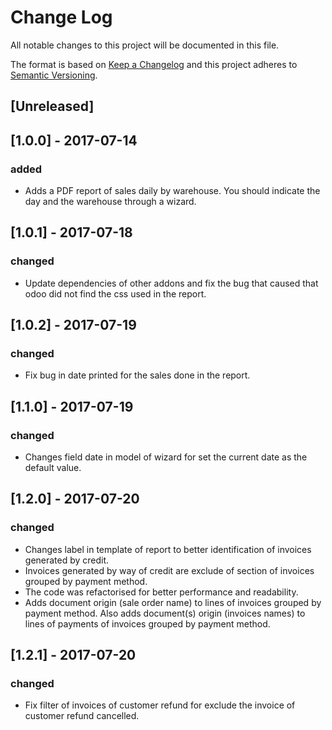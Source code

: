 # Change Log
All notable changes to this project will be documented in this file.

The format is based on [Keep a Changelog](http://keepachangelog.com/)
and this project adheres to [Semantic Versioning](http://semver.org/).

## [Unreleased]

## [1.0.0] - 2017-07-14
### added
- Adds a PDF report of sales daily by warehouse. You should indicate the day and the warehouse through a wizard.

## [1.0.1] - 2017-07-18
### changed
- Update dependencies of other addons and fix the bug that caused that odoo did not find the css used in the report.

## [1.0.2] - 2017-07-19
### changed
- Fix bug in date printed for the sales done in the report.

## [1.1.0] - 2017-07-19
### changed
- Changes field date in model of wizard for set the current date as the default value.

## [1.2.0] - 2017-07-20
### changed
- Changes label in template of report to better identification of invoices generated by credit.
- Invoices generated by way of credit are exclude of section of invoices grouped by payment method.
- The code was refactorised for better performance and readability.
- Adds document origin (sale order name) to lines of invoices grouped by payment method. Also adds document(s) origin (invoices names) to lines of payments of invoices grouped by payment method.

## [1.2.1] - 2017-07-20
### changed
- Fix filter of invoices of customer refund for exclude the invoice of customer refund cancelled.
